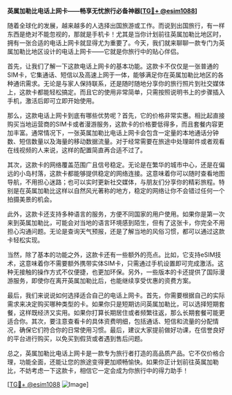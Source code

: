**英属加勒比电话上网卡——畅享无忧旅行必备神器[[TG💪+ @esim1088](https://t.me/s/esim1088)]**

随着全球化的发展，越来越多的人选择出国旅游或工作。而说到出国旅行，有一样东西是绝对不能忽视的，那就是手机卡！尤其是当你计划前往英属加勒比地区时，拥有一张合适的电话上网卡就显得尤为重要了。今天，我们就来聊聊一款专门为英属加勒比地区设计的电话上网卡——它就是你旅行中的贴心伴侣。

首先，让我们了解一下这款电话上网卡的基本功能。这款卡不仅仅是一张普通的SIM卡，它集通话、短信以及高速上网于一体，能够满足你在英属加勒比地区的各种通讯需求。无论是与家人保持联系，还是随时随地分享你的旅行照片到社交媒体上，这款卡都能轻松搞定。而且它的使用非常简单，只需按照说明书上的步骤插入手机，激活后即可立即开始使用。

那么，这款电话上网卡到底有哪些优势呢？首先，它的价格非常实惠。相比起直接购买当地运营商的SIM卡或者漫游服务，这款卡的价格要低得多，而且套餐内容更加丰富。通常情况下，一张英属加勒比电话上网卡会包含一定量的本地通话分钟数、短信数量以及海量的移动数据流量。对于经常需要在旅途中处理邮件或者观看在线视频的人来说，这样的配置简直再合适不过了。

其次，这款卡的网络覆盖范围广且信号稳定。无论是在繁华的城市中心，还是在偏远的小岛村落，这款卡都能够提供稳定的网络连接。这意味着你可以随时查看地图导航，不用担心迷路；也可以实时更新社交媒体，与朋友们分享你的精彩旅程。特别是在英属加勒比这样以自然风光著称的地方，稳定的网络让你不会错过任何一个拍摄美景的机会。

此外，这款卡还支持多种语言的服务，方便不同国家的用户使用。如果你是第一次来到英属加勒比，可能会对当地的语言环境感到陌生，但有了这张卡，你完全不用担心沟通问题。无论是查询天气预报，还是了解当地的风俗习惯，都可以通过这款卡轻松实现。

当然，除了基本的功能之外，这款卡还有一些额外的亮点。比如，它支持eSIM技术，这意味着你不需要额外携带实体SIM卡，只需通过手机设置即可完成激活。这种无接触的操作方式不仅便捷，也更加环保。另外，一些版本的卡还提供了国际漫游服务，即使你在离开英属加勒比后，也能继续享受优惠的资费方案。

最后，我们来说说如何选择适合自己的电话上网卡。首先，你需要根据自己的实际需求来决定购买哪种类型的卡。如果你只是短期访问英属加勒比，可以选择短期套餐，这样既经济又实用。如果你打算长期居住或者频繁往返，那么长期套餐可能更适合你。其次，要注意查看卡的具体资费明细，包括通话、短信和流量的分配情况，确保它们符合你的日常使用习惯。最后，建议大家提前做好功课，在信誉良好的平台进行购买，以免买到假货或者遇到售后问题。

总之，英属加勒比电话上网卡是一款专为旅行者打造的高品质产品。它不仅价格合理，功能全面，还能让您的旅途变得更加顺畅愉快。如果你正计划前往英属加勒比，不妨考虑一下这款卡，相信它一定会成为你旅行中的得力助手！

[[TG💪+ @esim1088](https://t.me/s/esim1088) ![Image](https://i.postimg.cc/4NQfJmqS/Snipaste-2025-05-13-00-14-12.png)]